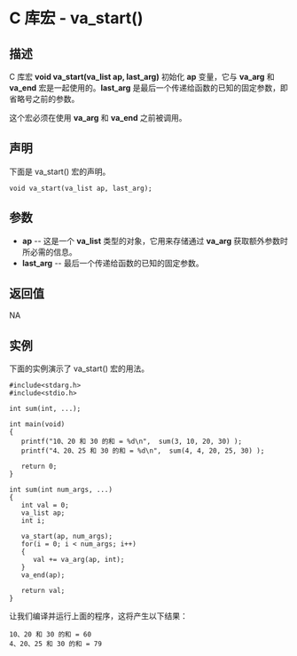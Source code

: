
# C 库宏 - va_start()

  

## 描述

C 库宏 **void va_start(va_list ap, last_arg)** 初始化 **ap** 变量，它与 **va_arg** 和 **va_end** 宏是一起使用的。**last_arg** 是最后一个传递给函数的已知的固定参数，即省略号之前的参数。

这个宏必须在使用 **va_arg** 和 **va_end** 之前被调用。

## 声明

下面是 va_start() 宏的声明。

```
void va_start(va_list ap, last_arg);

```

## 参数

*   **ap** -- 这是一个 **va_list** 类型的对象，它用来存储通过 **va_arg** 获取额外参数时所必需的信息。
*   **last_arg** -- 最后一个传递给函数的已知的固定参数。

## 返回值

NA

## 实例

下面的实例演示了 va_start() 宏的用法。

```
#include<stdarg.h>
#include<stdio.h>

int sum(int, ...);

int main(void)
{
   printf("10、20 和 30 的和 = %d\n",  sum(3, 10, 20, 30) );
   printf("4、20、25 和 30 的和 = %d\n",  sum(4, 4, 20, 25, 30) );

   return 0;
}

int sum(int num_args, ...)
{
   int val = 0;
   va_list ap;
   int i;

   va_start(ap, num_args);
   for(i = 0; i < num_args; i++)
   {
      val += va_arg(ap, int);
   }
   va_end(ap);

   return val;
}

```

让我们编译并运行上面的程序，这将产生以下结果：

```
10、20 和 30 的和 = 60
4、20、25 和 30 的和 = 79

```

  

